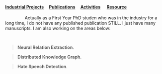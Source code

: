 #### [Industrial Projects](./Industrial-Projects.html)&nbsp; &nbsp; &nbsp;[Publications](./Publications.html)&nbsp; &nbsp; &nbsp;[Activities](./Activities.html)&nbsp; &nbsp; &nbsp; [Resource](./Resource.html)&nbsp; &nbsp; &nbsp;

&nbsp;
&nbsp;
&nbsp;
&nbsp;
&nbsp;
&nbsp;
&nbsp;
&nbsp;
Actually as a First Year PhD studen who was in the industry for a long time, I do not have any published publication STILL. I just have many manuscripts. I am also working on the areas below:

&nbsp;
&nbsp;
&nbsp;
&nbsp;
&nbsp;
>**Neural Relation Extraction**. 

>**Distributed Knowledge Graph**. 

>**Hate Speech Detection**. 





